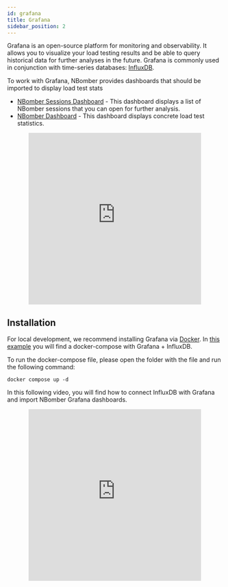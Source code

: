 ```yaml
---
id: grafana
title: Grafana
sidebar_position: 2
---
```


Grafana is an open-source platform for monitoring and observability. It allows you to visualize your load testing results and be able to query historical data for further analyses in the future. Grafana is commonly used in conjunction with time-series databases: [InfluxDB](influx-db).

To work with Grafana, NBomber provides dashboards that should be imported to display load test stats
- [NBomber Sessions Dashboard](https://github.com/PragmaticFlow/NBomber.Grafana/blob/main/nbomber_sessions_board.json) - This dashboard displays a list of NBomber sessions that you can open for further analysis.
- [NBomber Dashboard](https://github.com/PragmaticFlow/NBomber.Grafana/blob/main/nbomber_board.json) - This dashboard displays concrete load test statistics.

<center><iframe width="80%" height="400" src="https://www.youtube.com/embed/US_zgCYP0lE" title="YouTube video player" frameborder="0" allow="accelerometer; autoplay; clipboard-write; encrypted-media; gyroscope; picture-in-picture; web-share" allowfullscreen></iframe></center>

## Installation

For local development, we recommend installing Grafana via [Docker](https://docs.docker.com/engine/install/). In [this example](https://github.com/PragmaticFlow/NBomber/blob/dev/examples/Demo/Features/RealtimeReporting/InfluxDB/docker-compose.yaml) you will find a docker-compose with Grafana + InfluxDB.

To run the docker-compose file, please open the folder with the file and run the following command:

```
docker compose up -d
```

In this following video, you will find how to connect InfluxDB with Grafana and import NBomber Grafana dashboards.

<center><iframe width="80%" height="400" src="https://www.youtube.com/embed/3-Llhl8_Onc" title="YouTube video player" frameborder="0" allow="accelerometer; autoplay; clipboard-write; encrypted-media; gyroscope; picture-in-picture; web-share" allowfullscreen></iframe></center>